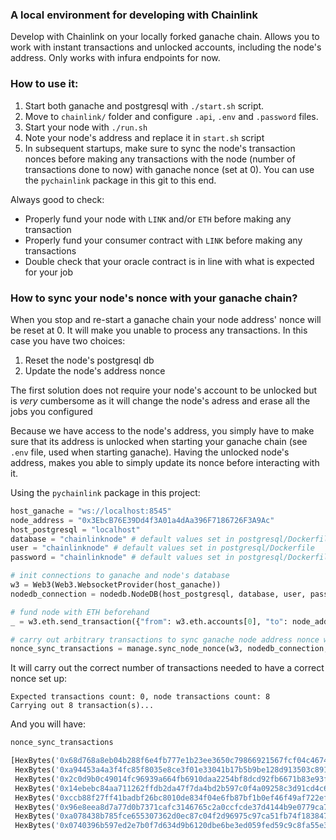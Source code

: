 ### A local environment for developing with Chainlink 

Develop with Chainlink on your locally forked ganache chain. Allows you to work with instant transactions and unlocked accounts, including the node's address. Only works with infura endpoints for now.

### How to use it:

1. Start both ganache and postgresql with `./start.sh` script.
2. Move to `chainlink/` folder and configure `.api`, `.env` and `.password` files.
3. Start your node with `./run.sh`
4. Note your node's address and replace it in `start.sh` script
5. In subsequent startups, make sure to sync the node's transaction nonces before making any transactions with the node (number of transactions done to now) with ganache nonce (set at 0). You can use the `pychainlink` package in this git to this end.

Always good to check:
- Properly fund your node with `LINK` and/or `ETH` before making any transaction
- Properly fund your consumer contract with `LINK` before making any transactions
- Double check that your oracle contract is in line with what is expected for your job

### How to sync your node's nonce with your ganache chain?

When you stop and re-start a ganache chain your node address' nonce will be reset at 0. It will make you unable to process any transactions. In this case you have two choices:
1. Reset the node's postgresql db
2. Update the node's address nonce

The first solution does not require your node's account to be unlocked but is *very* cumbersome as it will change the node's adress and erase all the jobs you configured

Because we have access to the node's address, you simply have to make sure that its address is unlocked when starting your ganache chain (see `.env` file, used when starting ganache). Having the unlocked node's address, makes you able to simply update its nonce before interacting with it.

Using the `pychainlink` package in this project:

```python
host_ganache = "ws://localhost:8545"
node_address = "0x3EbcB76E39Dd4f3A01a4dAa396F7186726F3A9Ac"
host_postgresql = "localhost"
database = "chainlinknode" # default values set in postgresql/Dockerfile
user = "chainlinknode" # default values set in postgresql/Dockerfile
password = "chainlinknode" # default values set in postgresql/Dockerfile

# init connections to ganache and node's database
w3 = Web3(Web3.WebsocketProvider(host_ganache))
nodedb_connection = nodedb.NodeDB(host_postgresql, database, user, password)

# fund node with ETH beforehand
_ = w3.eth.send_transaction({"from": w3.eth.accounts[0], "to": node_address, "value": w3.toWei(10, unit="ether")})

# carry out arbitrary transactions to sync ganache node address nonce with node 
nonce_sync_transactions = manage.sync_node_nonce(w3, nodedb_connection, node_address)
```

It will carry out the correct number of transactions needed to have a correct nonce set up:

```
Expected transactions count: 0, node transactions count: 8
Carrying out 8 transaction(s)...
```

And you will have:
```python
nonce_sync_transactions

[HexBytes('0x68d768a8eb04b288f6e4fb777e1b23ee3650c79866921567fcf04c4674bb3fe9'),
 HexBytes('0xa94453a4a3f4fc85f8035e8ce3f01e33041b17b5b9be128d913503c8915818d5'),
 HexBytes('0x2c0d9b0c49014fc96939a664fb6910daa2254bf8dcd92fb6671b83e93f3e1a9e'),
 HexBytes('0x14ebebc84aa711262ffdb2da47f7da4bd2b597c0f4a09258c3d91cd4c686ff74'),
 HexBytes('0xccb88f27ff41badbf26bc8010de834f04e6fb87bf1b0ef46f49af722eff53887'),
 HexBytes('0x96e8eea8d7a77d0b7371cafc3146765c2a0ccfcde37d4144b9e0779ca7207d1a'),
 HexBytes('0xa078438b785fce655307362d0ec87c04f2d96975c97ca51fb74f18384727e26f'),
 HexBytes('0x0740396b597ed2e7b0f7d634d9b6120dbe6be3ed059fed59c9c8fa55e34de1dc')]
```
